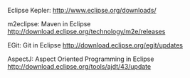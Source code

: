 Eclipse Kepler:                                        http://www.eclipse.org/downloads/

m2eclipse: Maven in Eclipse                            http://download.eclipse.org/technology/m2e/releases

EGit:      Git in Eclipse                              http://download.eclipse.org/egit/updates

AspectJ:   Aspect Oriented Programming in Eclipse      http://download.eclipse.org/tools/ajdt/43/update
